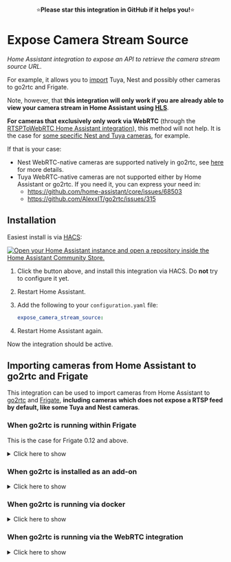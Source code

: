 <p align="center">
⭐<b>Please star this integration in GitHub if it helps you!</b>⭐
</p>

# Expose Camera Stream Source

_Home Assistant integration to expose an API to retrieve the camera stream source URL._

For example, it allows you to [import](#importing-cameras-from-home-assistant-to-go2rtc-and-frigate) Tuya, Nest and possibly other cameras to go2rtc and Frigate.

Note, however, that **this integration will only work if you are already able to view your camera stream in Home Assistant using [HLS](https://www.home-assistant.io/integrations/stream/)**.

**For cameras that exclusively only work via WebRTC** (through the [RTSPToWebRTC Home Assistant integration](https://www.home-assistant.io/integrations/rtsp_to_webrtc/)), this method will not help. It is the case for [some specific Nest and Tuya cameras](https://github.com/felipecrs/hass-expose-camera-stream-source/issues/5), for example.

If that is your case:

- Nest WebRTC-native cameras are supported natively in go2rtc, see [here](https://github.com/AlexxIT/go2rtc?tab=readme-ov-file#source-hass) for more details.
- Tuya WebRTC-native cameras are not supported either by Home Assistant or go2rtc. If you need it, you can express your need in:
  - https://github.com/home-assistant/core/issues/68503
  - https://github.com/AlexxIT/go2rtc/issues/315

## Installation

Easiest install is via [HACS](https://hacs.xyz/):

[![Open your Home Assistant instance and open a repository inside the Home Assistant Community Store.](https://my.home-assistant.io/badges/hacs_repository.svg)](https://my.home-assistant.io/redirect/hacs_repository/?owner=felipecrs&repository=hass-expose-camera-stream-source&category=integration)

1. Click the button above, and install this integration via HACS. Do **not** try to configure it yet.
2. Restart Home Assistant.
3. Add the following to your `configuration.yaml` file:

   ```yaml
   expose_camera_stream_source:
   ```

4. Restart Home Assistant again.

Now the integration should be active.

## Importing cameras from Home Assistant to go2rtc and Frigate

This integration can be used to import cameras from Home Assistant to [go2rtc](https://github.com/alexxit/go2rtc) and [Frigate](https://github.com/blakeblackshear/frigate), **including cameras which does not expose a RTSP feed by default, like some Tuya and Nest cameras**.

### When go2rtc is running within Frigate

This is the case for Frigate 0.12 and above.

<details>
  <summary>Click here to show</summary>

If you are running go2rtc within the Frigate add-on, you can use the following configuration:

```yaml
# /config/frigate.yaml

go2rtc:
  streams:
    my_camera:
      - echo:bash /config/custom_components/expose_camera_stream_source/get_stream.sh camera.my_camera

cameras:
  my_camera:
    ffmpeg:
      inputs:
        - path: rtsp://127.0.0.1:8554/my_camera?video
          input_args: preset-rtsp-restream-low-latency
          roles:
            - detect
```

Where `camera.my_camera` is the Home Assistant entity ID for the camera that you want to import the stream from.

If you are running Frigate through docker, read [here](#when-go2rtc-is-running-via-docker) and make the necessary adaptations.

</details>

### When go2rtc is installed as an add-on

<details>
  <summary>Click here to show</summary>

If you are running go2rtc as an add-on in Home Assistant, the process is a little simpler (if not, check [here](#when-go2rtc-is-running-via-docker)). Here's an example of the go2rtc configuration:

```yaml
# /config/go2rtc.yaml

streams:
  my_camera:
    - echo:bash /config/custom_components/expose_camera_stream_source/get_stream.sh camera.my_camera
```

Where `camera.my_camera` is the Home Assistant entity ID for the camera that you want to import the stream from.

The `get_stream.sh` script is included by this integration. You can use it to get the stream source URL for any camera in Home Assistant from inside of any add-on.

Then, you can consume your go2rtc's `my_camera` stream in other applications like Frigate or other NVRs:

- `rtsp://192.168.1.10:8554/my_camera`

Where `192.168.1.10` is the IP which you can access the go2rtc interfaces (for add-on users it's the same IP as your Home Assistant).

> **Tip:** Try to first play the RTSP link above in VLC before adding to Frigate or other NVRs, to ensure everything is working up to this point.

</details>

### When go2rtc is running via docker

<details>
  <summary>Click here to show</summary>

When go2rtc is not running as a Home Assistant add-on, you need to prepare a script and mount it to the go2rtc container. Here is how the script should look like:

```bash
#!/usr/bin/env bash

set -eu

HA_TOKEN="${HA_TOKEN:?"HA_TOKEN is not set, make sure to have this environment variable set with your Home Assisant long-lived token."}"
entity_id="${1}"

exec curl -fsSL -H "Authorization: Bearer ${HA_TOKEN}" "http://192.168.1.10:8123/api/camera_stream_source/${entity_id}"
```

Where `192.168.1.10` is your Home Assistant's IP address.

Paste the content above in a file named `get_ha_stream.sh`. For this example, we will store the file at your home folder (`~/get_ha_stream.sh`). Then give it execution permission with the following command:

```console
chmod +x ~/get_ha_stream.sh
```

You will also need a long-lived access token from Home Assistant. To generate one:

1. Go to your Home Assistant profile page: [![Open your Home Assistant instance and show your Home Assistant user's profile.](https://my.home-assistant.io/badges/profile.svg)](https://my.home-assistant.io/redirect/profile/)
2. Scroll down to _Long-Lived Access Token_, and click in _Create Token_.
3. Give it a name, like `go2rtc` and press _Ok_.
4. Copy your generated access token and save it. We will need it soon.

Now, you need to make sure the script you created earlier is mounted in the go2rtc container, and your token is added as the `HA_TOKEN` environment variable. If you use Docker Compose, you just need to add something like the below in your configuration:

```diff
# docker-compose.yaml

services:
  go2rtc:
    image: alexxit/go2rtc
    network_mode: host
    restart: always
    volumes:
      - "~/go2rtc.yaml:/config/go2rtc.yaml"
+     - "~/get_ha_stream.sh:/config/get_ha_stream.sh"
+   environment:
+     HA_TOKEN: paste-your-token-here
```

And here is an example of the go2rtc configuration:

```yaml
# go2rtc.yaml

streams:
  my_camera:
    - echo:/config/get_ha_stream.sh camera.my_camera
```

Where `camera.my_camera` is the Home Assistant entity ID for the camera that you want to import the stream from.

Then, you can consume your go2rtc's `my_camera` stream in other applications like Frigate or other NVRs:

- `rtsp://192.168.1.10:8554/my_camera`

Where `192.168.1.10` is the IP which you can access the go2rtc interfaces (for add-on users it's the same IP as your Home Assistant).

> **Tip:** Try to first play the RTSP link above in VLC before adding to Frigate or other NVRs, to ensure everything is working up to this point.

</details>

### When go2rtc is running via the WebRTC integration

<details>
  <summary>Click here to show</summary>

When go2rtc is not running as a Home Assistant add-on neither via an add-on, but as part of the WebRTC integration, you need to prepare a script in your `/config` folder.

First, you will need a long-lived access token from Home Assistant. To generate one:

1. Go to your Home Assistant profile page: [![Open your Home Assistant instance and show your Home Assistant user's profile.](https://my.home-assistant.io/badges/profile.svg)](https://my.home-assistant.io/redirect/profile/)
2. Scroll down to _Long-Lived Access Token_, and click in _Create Token_.
3. Give it a name, like `go2rtc` and press _Ok_.
4. Copy your generated access token and save it. We will need it soon.

Then, you can create the script. Here is how the script should look like:

```bash
#!/usr/bin/env bash

set -eu

HA_TOKEN="<put your long-lived access token here>"
entity_id="${1}"

exec curl -fsSL -H "Authorization: Bearer ${HA_TOKEN}" "http://127.0.0.1:8123/api/camera_stream_source/${entity_id}"
```

Paste the content above in a file named `get_ha_stream.sh`, and place it in Home Assistant's `/config` folder. Do not forget to put your long-lived access token in the script's placeholder.

Then, give it execution permission with the following command:

```console
chmod +x ~/get_ha_stream.sh
```

And here is an example of the go2rtc configuration:

```yaml
# go2rtc.yaml

streams:
  my_camera:
    - echo:/config/get_ha_stream.sh camera.my_camera
```

Where `camera.my_camera` is the Home Assistant entity ID for the camera that you want to import the stream from.

Then, you can consume your go2rtc's `my_camera` stream in other applications like Frigate or other NVRs:

- `rtsp://192.168.1.10:8554/my_camera`

Where `192.168.1.10` is the IP which you can access the go2rtc interfaces (for add-on users it's the same IP as your Home Assistant).

> **Tip:** Try to first play the RTSP link above in VLC before adding to Frigate or other NVRs, to ensure everything is working up to this point.

</details>
